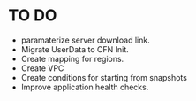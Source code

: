 # TO DO
- paramaterize server download link.
- Migrate UserData to CFN Init.
- Create mapping for regions.
- Create VPC
- Create conditions for starting from snapshots
- Improve application health checks.